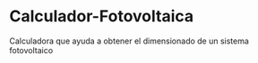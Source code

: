 # Calculador-Fotovoltaica
Calculadora que ayuda a obtener el dimensionado de un sistema fotovoltaico
